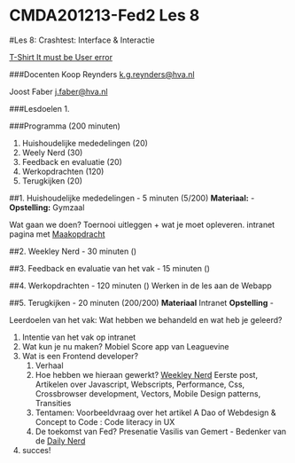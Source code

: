 CMDA201213-Fed2 Les 8
=====================

#Les 8: Crashtest: Interface & Interactie


[T-Shirt It must be User error](http://www.thinkgeek.com/product/59fe/)



###Docenten
Koop Reynders k.g.reynders@hva.nl 

Joost Faber j.faber@hva.nl

###Lesdoelen
1. 


###Programma (200 minuten)

1. Huishoudelijke mededelingen (20)
2. Weely Nerd (30)
3. Feedback en evaluatie (20)
4. Werkopdrachten (120)
5. Terugkijken (20)

##1. Huishoudelijke mededelingen - 5 minuten (5/200)
**Materiaal:** - 
**Opstelling:** Gymzaal

Wat gaan we doen?
Toernooi uitleggen + wat je moet opleveren. 
intranet pagina met [Maakopdracht](http://intra.iam.hva.nl/content/1213/verdieping2/frontend_2/maakopdracht/)


##2. Weekley Nerd - 30 minuten ()

##3. Feedback en evaluatie van het vak - 15 minuten ()

##4. Werkopdrachten - 120 minuten ()
Werken in de les aan de Webapp




##5. Terugkijken - 20 minuten (200/200)
**Materiaal** Intranet
**Opstelling** - 

Leerdoelen van het vak: Wat hebben we behandeld en wat heb je geleerd?

1. Intentie van het vak op intranet
2. Wat kun je nu maken? Mobiel Score app van Leaguevine
3. Wat is een Frontend developer? 
	1. Verhaal
	2. Hoe hebben we hieraan gewerkt? [Weekley Nerd](http://weeklynerd.tumblr.com) Eerste post, Artikelen over Javascript, Webscripts, Performance, Css, Crossbrowser development, Vectors, Mobile Design patterns, Transities
	3. Tentamen: Voorbeeldvraag over het  artikel A Dao of Webdesign & Concept to Code : Code literacy in UX
	3. 	De toekomst van Fed? Presenatie Vasilis van Gemert - Bedenker van de [Daily Nerd](http://dailynerd.nl)
4. succes!







